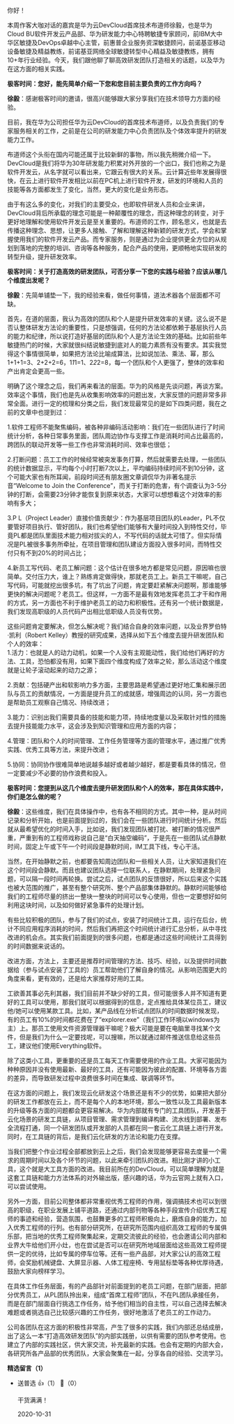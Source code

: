 你好！

本周作客大咖对话的嘉宾是华为云DevCloud首席技术布道师徐毅，也是华为Cloud BU软件开发云产品部、华为研发能力中心特聘敏捷专家顾问，前IBM大中华区敏捷及DevOps卓越中心主管，前惠普企业服务资深敏捷顾问，前诺基亚移动设备敏捷及精益教练，前诺基亚网络全球敏捷转型中心精益及敏捷教练，拥有10+年行业经验。今天，我们跟他聊了聊高效研发团队打造相关的话题，以及华为在这方面的相关实践。

**极客时间：您好，能先简单介绍⼀下您和您⽬前主要负责的⼯作⽅向吗？**

**徐毅**：感谢极客时间的邀请，很高兴能够跟大家分享我们在技术领导力方面的经验。

目前，我在华为公司担任华为云DevCloud的首席技术布道师，以及负责我们的专家服务相关的工作，之前是在公司的研发能力中心负责团队及个体效率提升的研发能力工作。

布道师这个头衔在国内可能还属于比较新鲜的事物，所以我先稍微介绍一下。DevCloud是我们将华为30年研发能力积累对外开放的一个出口，我们也称之为是软件开发云，从名字就可以看出来，它跟云有很大的关系。云计算近些年发展得很快，在云上进行软件开发相比以前在PC机上进行软件开发，研发的环境和人员的技能等各方面都发生了变化，当然，更大的变化是业务形态。

由于有这么多的变化，对我们的主要受众，也即软件研发人员和企业来讲，DevCloud背后所承载的理念可能是一种颠覆性的理念，而这种理念的转变，对于更好地理解和使用软件开发云是至关重要的。布道师的工作，顾名思义，也就是去传播这种理念、思想，让更多人接触、了解和理解这种新颖的研发方式，学会和掌握使用我们的软件开发云产品。而专家服务，则是通过为企业提供更全方位的从规划到落地的完整的培训、咨询等各种服务，配合产品的使用，更顺畅地实现研发的转型升级，提升研发效率。

**极客时间：关于打造⾼效的研发团队，可否分享⼀下您的实践与经验？应该从哪⼏个维度出发呢？**

**徐毅**：先简单铺垫一下，我的经验来看，做任何事情，道法术器各个层面都不可缺。

首先，在道的层面，我认为高效的团队和个人是提升研发效率的关键。这么说不是否认整体研发方法论的重要性，只是想强调，任何的方法论都依赖于基层执行人员的能力和纪律，所以说打造好基层的团队和个人是方法论生效的基础。比如前些年敏捷热门的时候，大家就很纠结说敏捷到底对人的能力素质有没有要求。其实我觉得这个事情很简单，如果把方法论比喻成算法，比如说加法、乘法、幂，那么1+1+1=3、2+2+2=6，1*1*1=1、2*2*2=8，每一个团队和个人更强了，整体的效率和产出肯定会更高一些。

明确了这个理念之后，我们再来看法的层面。华为的风格是先谈问题，再谈方案。效率这个事情，我们也是先从收集影响效率的问题出发，大家反馈的问题非常多非常全面。进行一定的梳理和分类之后，我们发现最常见的是如下四类问题，我在之前的文章中也提到过：

1.软件工程师不能聚焦编码，被各种非编码活动影响：我们在一些团队进行了时间统计分析，各种日常事务里面，团队周边协作与支撑工作是消耗时间占比最高的，跨团队的联动开发等一些工作也非常消耗时间、效率也很低；

2.打断问题：员工工作的时候经常被突发事务打算，然后就需要去处理，一些团队的统计数据显示，平均每个小时打断7次以上，平均编码持续时间不到10分钟，这个可能大家也有所耳闻，前段时间还有朋友圈文章调侃华为非著名提示音“Welcome to Join the Conference”，而关于打断的危害，有个调查认为3-5分钟的打断，会需要23分钟才能恢复到原来状态，大家可以想想看这个对效率的影响有多大；

3.P L（Project Leader）直接价值贡献少：作为基层项目团队的Leader，PL不仅要管好项目执行、管好团队，我们也希望他们能够有大量时间投入到特性交付，毕竟PL都是团队里面技术能力相对拔尖的人，不写代码的话就太可惜了。但实际情况是PL被很多事务所牵扯，在项目管理和团队建设方面投入很多时间，而特性交付只有不到20%的时间占比；

4.新员工写代码、老员工解问题：这个估计在很多地方都是常见问题，原因嘛也很简单。交付压力大，谁上？熟练肯定做得快，那就老员工上。新员工干嘛呢，自己写代码，可能就挖出很多坑，有了坑出了问题，肯定要赶紧解决问题啊，那谁能够更快的解决问题呢？老员工。但这样，一方面不是最有效地发挥老员工才干和作用的方式，另一方面也不利于维护老员工的动力和积极性。还有另一个统计数据是，我们发现高职级的人员代码产出相比低职级人员没有优势。

这些问题肯定要解决，但怎么解决呢？我们结合自身的效率问题，以及业界罗伯特·凯利（Robert Kelley）教授的研究成果，选择从如下五个维度去提升研发团队和个人的效率：  
1.活力：也就是人的动力动机，如果一个人没有主观能动性，我们给他们再好的方法、工具，恐怕都没有用，如果下面四个维度构成了效率之轮，那么活动这个维度就是让轮子滚动起来的动力之源；

2.贡献：包括硬产出和软影响力多方面，主要思路是希望通过更好地汇集和展示团队与员工的贡献情况，一方面是提升员工的成就感，增强周边的认同，另一方面也是帮助员工观察自己情况、持续改进；

3.能力：识别出我们需要具备的技能和能力项，持续地度量以及采取针对性的措施去提升技能能力水平，这会涉及到知识管理和应用方面的内容；

4.管理：团队和个人的时间管理、工作任务管理等方面的管理水平，通过推广优秀实践、优秀工具等方法，来提升改进；

5.协同：协同协作很难简单地说越多越好或者越少越好，都是要看具体的情况，但一定要减少不必要的协作浪费和投入。

**极客时间：您提到从这几个维度去提升研发团队和个人的效率，那在具体实践中，你们是怎么做的呢？**

**徐毅**：这些维度，我们在具体操作中，也有各不相同的方式。其中一种，是从时间记录和分析开始，也是前面提到过的，我们会在一些团队进行时间统计分析。然后就从最希望优化的时间入手，比如说，我们发现团队被打扰、被打断的情况很严重，严重到有的工程师戏称说自己是“白天抽空编码”，于是先在一些团队试点静默时间，固定上午或下午一个时间段是静默时间，IM工具下线，专心干活。

当然，在开始静默之前，也都要告知周边团队和一些相关人员，让大家知道我们在这个时间段会静默。而且也建议团队选择一位联系人，在静默期间，处理紧急问题，可以隔一段时间再轮换。尝试之后，试点团队的反馈很好，所以后来这个实践也被大范围的推广，甚至有整个研究所、整个产品部集体静默的。静默时间能够给我们的工程师尽量的挤出一整块一整块的时间可以专心使用，但也一定要想好如何利用这块时间，以及如何做好紧急事件的处理计划。

有些比较积极的团队，参与了我们的试点，安装了时间统计工具，运行在后台，统计不同应用程序消耗的时间，然后我们再把这个时间统计进行汇总分析，从中寻找改进的机会点。其实我们前面提到的很多问题，也都是通过这些时间统计工具得到的时间数据来说话的。

改进方面，方法上，主要还是推荐时间管理的方法、技巧、经验，以及提供时间数据给（参与试点安装了工具的）员工帮助他们了解自身的情况。从影响范围更大的角度来看，更有效的，还是给大家推荐好用的工具。

工欲善其事必先利其器，我们目前并不缺少好的工具，但可能很多人并不知道有更好的工具可以使用，那我们就可以根据得到的信息，定点推给具体某位员工，建议他/她可以使用某款工具。比如，某产品线在分析试点团队的时间数据时候发现，有的员工有10%的时间都花费在了“explorer.exe”（我们工作环境以windows为主）上。那员工使用文件资源管理器干嘛呢？极大可能是要在电脑里寻找某个文件，但是我们为什么一定要找呢，可以搜嘛，所以就通过邮件推送信息给这些员工，建议他们使用Everything软件。

除了这类小工具，更重要的还是员工每天工作需要使用的作业工具。大家可能因为种种原因并没有使用最新、最好的工具，还有可能因为彼此的配置、环境等各方面的差异，而导致研发过程中浪费很多时间在集成、联调等环节。

在这方面的问题上，我们发现云化研发这个场景还是有不少的优势，如果把大部分的研发工作都放在云上，而不是每个人的本地环境，那么一致性以及工具最新版本的升级等各方面的问题都会更容易解决。华为内部就有专门的工具团队，开发基于云化场景的研发工具链，从项目管理、需求管理到编译构建、流水线到部署、发布全流程打通，同一个研发团队或开发部的人员都在同一套云化工具链上进行开发。同时，在工具链的背后，是我们云化研发的方法论和能力在支撑。

当我们把整个作业过程全部都放到云上之后，我们会发现能够更容易去度量一个需求的周期时间以及各个环节的问题，以此来牵引团队的改进。相比刚才讲的小工具，这个就是大工具方面的改进。我目前所在的DevCloud，可以简单理解为就是这套工具链和能力方法体系的对外输出版，感兴趣的话，华为云官网上就有入口，可以尝试使用。

另外一方面，目前公司整体都非常重视优秀工程师的作用，强调搞技术也可以到很高的职级，在职业发展上铺平道路，还通过内部刊物等各种手段宣传介绍优秀工程师的事迹和经验，营造氛围，也鼓舞更多的工程师积极向上，磨炼自身的能力，加入优秀工程师的行列。也有部分研究所，在研究所范围内组织高效工程师的专属俱乐部，把当地的优秀工程师聚集起来，定期交流彼此的经验，也会邀请公司内部和业界大牛给他们开小灶，也在尝试是否可以在研究所地域层面给这些高效工程师提供一定的优待，比如专属的停车位等。还有一些产品部，对大家公认的高效工程师，会奖励机械键盘、大屏显示器、人体工程座椅、专用鼠标垫等各种优厚待遇，鼓励大家向榜样学习。

在具体工作任务层面，有的产品部针对前面提到的老员工问题，在部门层面，把部分优秀员工，从PL团队拎出来，组成“首席工程师”团队，不在PL团队承接任务，而是在部门层面自行挑选工作任务，给予他们相当的自主性，可以自己选择去解决难题或者挑选自己比较感兴趣的工作任务，很好地激活了老员工的工作动力。

公司各团队在这方面的积极性非常高，产生了很多的实践，我们内部还总结成册，出了这么一本“打造高效研发团队”的内部实践册，以供有需要的团队参考使用。也建立了内部的实践社区，供大家交流，补充最新的实践。也会有定期的内部大会，各研究所各产品部的优秀团队，大家会聚集在一起，分享各自的经验、交流学习。
<div><strong>精选留言（1）</strong></div><ul>
<li><span>送普选</span> 👍（1） 💬（0）<p>干货满满！</p>2020-10-31</li><br/>
</ul>